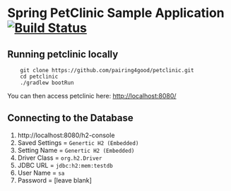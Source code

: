 # Spring PetClinic Sample Application [![Build Status](https://travis-ci.org/pairing4good/petclinic.png?branch=master)](https://travis-ci.org/pairing4good/petclinic/)

## Running petclinic locally
```
	git clone https://github.com/pairing4good/petclinic.git
	cd petclinic
	./gradlew bootRun
```

You can then access petclinic here: [http://localhost:8080/](http://localhost:8080/)


## Connecting to the Database
1. http://localhost:8080/h2-console
1. Saved Settings = `Genertic H2 (Embedded)`
1. Setting Name = `Genertic H2 (Embedded)`
1. Driver Class = `org.h2.Driver`
1. JDBC URL = `jdbc:h2:mem:testdb`
1. User Name = `sa`
1. Password = [leave blank]